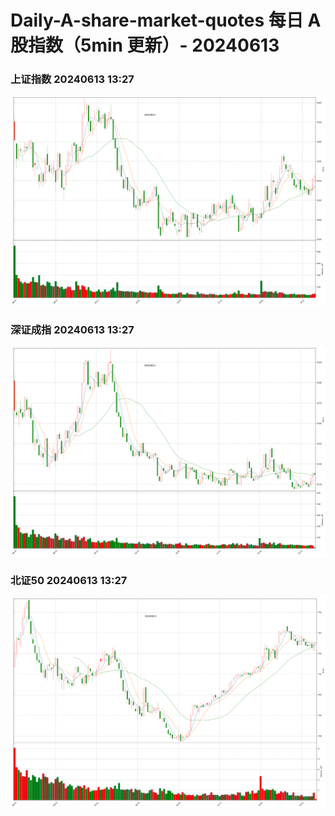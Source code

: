 
# Daily-A-share-market-quotes 每日 A 股指数（5min 更新）- 20240613

### 上证指数 20240613 13:27
![](./fig/2024/6/20240613-sh000001.png)

### 深证成指 20240613 13:27
![](./fig/2024/6/20240613-sz399001.png)

### 北证50 20240613 13:27
![](./fig/2024/6/20240613-bj899050.png)
